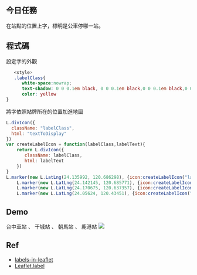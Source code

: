 ## 今日任務
在站點的位置上字，標明是公車停哪一站。
## 程式碼
設定字的外觀
```css
   <style>
   .labelClass{
      white-space:nowrap;
      text-shadow: 0 0 0.1em black, 0 0 0.1em black,0 0 0.1em black,0 0 0.1em black,0 0 0.1em;
      color: yellow
}
```
將字依照站牌所在的位置加進地圖
```js
L.divIcon({ 
  className: "labelClass",
  html: "textToDisplay"
})
var createLabelIcon = function(labelClass,labelText){
    return L.divIcon({ 
       className: labelClass,
       html: labelText
    })
}        
L.marker(new L.LatLng(24.135992, 120.686298), {icon:createLabelIcon("labelClass","臺中火車站(東站)")}).addTo(mymap);
    L.marker(new L.LatLng(24.142145, 120.685771), {icon:createLabelIcon("labelClass","干城站")}).addTo(mymap);
    L.marker(new L.LatLng(24.170675, 120.637357), {icon:createLabelIcon("labelClass","朝馬站")}).addTo(mymap);
    L.marker(new L.LatLng(24.05624, 120.43451), {icon:createLabelIcon("labelClass","鹿港站")}).addTo(mymap);
```

## Demo
台中車站 、 干城站 、 朝馬站 、 鹿港站
![](https://i.imgur.com/EETadFi.png)

## Ref
* [labels-in-leaflet](http://www.coffeegnome.net/labels-in-leaflet/)
* [Leaflet.label](https://github.com/Leaflet/Leaflet.label)